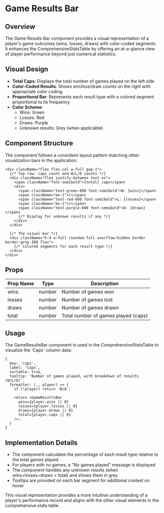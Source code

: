 # Game Results Bar

## Overview
The Game Results Bar component provides a visual representation of a player's game outcomes (wins, losses, draws) with color-coded segments. It enhances the ComprehensiveStatsTable by offering an at-a-glance view of player performance beyond just numerical statistics.

## Visual Design
- **Total Caps**: Displays the total number of games played on the left side
- **Color-Coded Results**: Shows win/loss/draw counts on the right with appropriate color coding
- **Proportional Bar**: Represents each result type with a colored segment proportional to its frequency
- **Color Scheme**:
  - Wins: Green
  - Losses: Red
  - Draws: Purple
  - Unknown results: Grey (when applicable)

## Component Structure
The component follows a consistent layout pattern matching other visualization bars in the application:
```tsx
<div className="flex flex-col w-full gap-1">
  {/* Top row: caps count and W/L/D counts */}
  <div className="flex justify-between text-xs">
    <span className="font-semibold">{total} caps</span>
    <div>
      <span className="text-green-600 font-semibold">W: {wins}</span>
      <span className="mx-1">/</span>
      <span className="text-red-600 font-semibold">L: {losses}</span>
      <span className="mx-1">/</span>
      <span className="text-purple-600 font-semibold">D: {draws}</span>
      {/* Display for unknown results if any */}
    </div>
  </div>
  
  {/* The visual bar */}
  <div className="h-4 w-full rounded-full overflow-hidden border border-gray-300 flex">
    {/* Colored segments for each result type */}
  </div>
</div>
```

## Props
| Prop Name | Type | Description |
|-----------|------|-------------|
| wins | number | Number of games won |
| losses | number | Number of games lost |
| draws | number | Number of games drawn |
| total | number | Total number of games played (caps) |

## Usage
The GameResultsBar component is used in the ComprehensiveStatsTable to visualize the 'Caps' column data:

```tsx
{ 
  key: 'caps', 
  label: 'Caps', 
  sortable: true,
  tooltip: 'Number of games played, with breakdown of results (W/L/D)',
  formatter: (_, player) => {
    if (!player) return 'N/A';
    
    return <GameResultsBar 
      wins={player.wins || 0}
      losses={player.losses || 0}
      draws={player.draws || 0}
      total={player.caps || 0}
    />;
  }
}
```

## Implementation Details
- The component calculates the percentage of each result type relative to the total games played
- For players with no games, a "No games played" message is displayed
- The component handles any unknown results (when wins+losses+draws < total) and shows them in grey
- Tooltips are provided on each bar segment for additional context on hover

This visual representation provides a more intuitive understanding of a player's performance record and aligns with the other visual elements in the comprehensive stats table.
